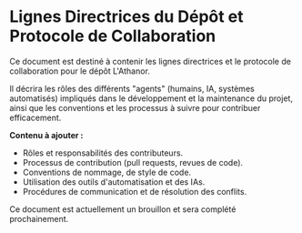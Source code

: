 # Lignes Directrices du Dépôt et Protocole de Collaboration

Ce document est destiné à contenir les lignes directrices et le protocole de collaboration pour le dépôt L'Athanor.

Il décrira les rôles des différents "agents" (humains, IA, systèmes automatisés) impliqués dans le développement et la maintenance du projet, ainsi que les conventions et les processus à suivre pour contribuer efficacement.

**Contenu à ajouter :**

- Rôles et responsabilités des contributeurs.
- Processus de contribution (pull requests, revues de code).
- Conventions de nommage, de style de code.
- Utilisation des outils d'automatisation et des IAs.
- Procédures de communication et de résolution des conflits.

Ce document est actuellement un brouillon et sera complété prochainement.
